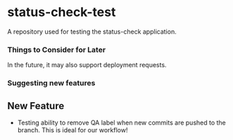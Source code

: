 # status-check-test
A repository used for testing the status-check application.
### Things to Consider for Later
In the future, it may also support deployment requests. 
### Suggesting new features

## New Feature
- Testing ability to remove QA label when new commits are pushed to the branch. This is ideal for our workflow!
